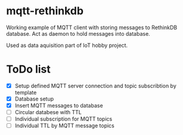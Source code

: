 # mqtt-rethinkdb
Working example of MQTT client with storing messages to RethinkDB database.
Act as daemon to hold messages into database.

Used as data aquisition part of IoT hobby project.

# ToDo list
- [x] Setup defined MQTT server connection and topic subscribtion by template
- [x] Database setup
- [x] Insert MQTT messages to database
- [ ] Circular databese with TTL
- [ ] Individual subscription for MQTT topics
- [ ] Individual TTL by MQTT message topics
